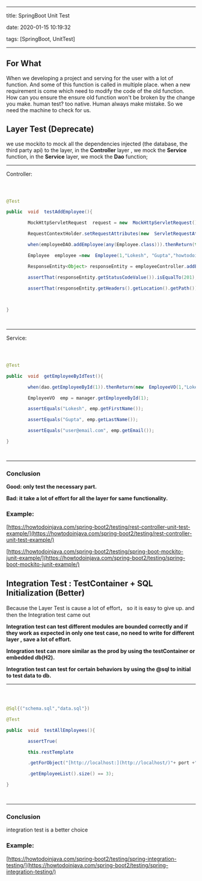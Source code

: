 
---

  

title: SpringBoot Unit Test

  

date: 2020-01-15 10:19:32

  

tags: [SpringBoot, UnitTest]

  

---

  

  

## For What

  

  

When we developing a project and serving for the user with a lot of function. And some of this function is called in multiple place. when a new requirement is come which need to modify the code of the old function. How can you ensure the ensure old function won't be broken by the change you make. human test? too native. Human always make mistake. So we need the machine to check for us.

  

  

  

## Layer Test (Deprecate)

  

  

we use mockito to mock all the dependencies injected (the database, the third party api) to the layer, in the **Controller** layer , we mock the **Service** function, in the **Service** layer, we mock the **Dao** function;

  

  

<!-- more -->

  

  

****

  

Controller:

  

  

```Java

  

@Test

public  void  testAddEmployee(){	  

		MockHttpServletRequest  request = new  MockHttpServletRequest();  

		RequestContextHolder.setRequestAttributes(new  ServletRequestAttributes(request));  

		when(employeeDAO.addEmployee(any(Employee.class))).thenReturn(true);  

		Employee  employee =new  Employee(1,"Lokesh", "Gupta","howtodoinjava@gmail.com");

		ResponseEntity<Object> responseEntity = employeeController.addEmployee(employee);

		assertThat(responseEntity.getStatusCodeValue()).isEqualTo(201);

		assertThat(responseEntity.getHeaders().getLocation().getPath()).isEqualTo("/1");

		  

}

  

```

  

  

****

  

Service:

  

```Java

  

@Test

public  void  getEmployeeByIdTest(){

		when(dao.getEmployeeById(1)).thenReturn(new  EmployeeVO(1,"Lokesh","Gupta","user@email.com"));

		EmployeeVO  emp = manager.getEmployeeById(1);

		assertEquals("Lokesh", emp.getFirstName());

		assertEquals("Gupta", emp.getLastName());

		assertEquals("user@email.com", emp.getEmail());

}

  

```

  

****

  

  

### Conclusion

  

  

**Good: only test the necessary part.**

  

  

**Bad: it take a lot of effort for all the layer for same functionality.**

  

  

  

### Example:

  

  

[https://howtodoinjava.com/spring-boot2/testing/rest-controller-unit-test-example/](https://howtodoinjava.com/spring-boot2/testing/rest-controller-unit-test-example/)

  

  

[https://howtodoinjava.com/spring-boot2/testing/spring-boot-mockito-junit-example/](https://howtodoinjava.com/spring-boot2/testing/spring-boot-mockito-junit-example/)

  

  

  

## Integration Test : TestContainer + SQL Initialization (Better)

  

Because the Layer Test is cause a lot of effort， so it is easy to give up. and then the Integration test came out

  


**Integration test can test different modules are bounded correctly and if they work as expected in only one test case, no need to write for different layer , save a lot of effort.**

  

  

********Integration test can more similar as the prod by using the testContainer or embedded db(H2).********

  

  

****Integration test can test for certain behaviors by using the @sql to initial to test data to db.****

  

  

****

  

```java

  

@Sql{("schema.sql","data.sql"})

@Test

public  void  testAllEmployees(){

		assertTrue(

		this.restTemplate

		.getForObject("[http://localhost:](http://localhost/)"+ port +"/employees", Employees.class)

		.getEmployeeList().size() == 3);

}

  

```

  

****

  

  

### Conclusion

  

  

integration test is a better choice

  

  

  

### Example:

  

  

[https://howtodoinjava.com/spring-boot2/testing/spring-integration-testing/](https://howtodoinjava.com/spring-boot2/testing/spring-integration-testing/)